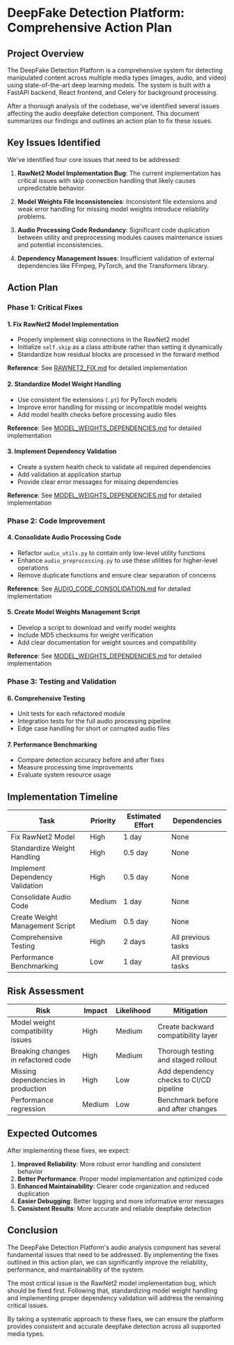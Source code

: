 # DeepFake Detection Platform: Comprehensive Action Plan

## Project Overview

The DeepFake Detection Platform is a comprehensive system for detecting manipulated content across multiple media types (images, audio, and video) using state-of-the-art deep learning models. The system is built with a FastAPI backend, React frontend, and Celery for background processing.

After a thorough analysis of the codebase, we've identified several issues affecting the audio deepfake detection component. This document summarizes our findings and outlines an action plan to fix these issues.

## Key Issues Identified

We've identified four core issues that need to be addressed:

1. **RawNet2 Model Implementation Bug**: The current implementation has critical issues with skip connection handling that likely causes unpredictable behavior.

2. **Model Weights File Inconsistencies**: Inconsistent file extensions and weak error handling for missing model weights introduce reliability problems.

3. **Audio Processing Code Redundancy**: Significant code duplication between utility and preprocessing modules causes maintenance issues and potential inconsistencies.

4. **Dependency Management Issues**: Insufficient validation of external dependencies like FFmpeg, PyTorch, and the Transformers library.

## Action Plan

### Phase 1: Critical Fixes

#### 1. Fix RawNet2 Model Implementation
* Properly implement skip connections in the RawNet2 model
* Initialize `self.skip` as a class attribute rather than setting it dynamically
* Standardize how residual blocks are processed in the forward method

**Reference**: See [RAWNET2_FIX.md](RAWNET2_FIX.md) for detailed implementation

#### 2. Standardize Model Weight Handling
* Use consistent file extensions (`.pt`) for PyTorch models
* Improve error handling for missing or incompatible model weights
* Add model health checks before processing audio files

**Reference**: See [MODEL_WEIGHTS_DEPENDENCIES.md](MODEL_WEIGHTS_DEPENDENCIES.md) for detailed implementation

#### 3. Implement Dependency Validation
* Create a system health check to validate all required dependencies
* Add validation at application startup
* Provide clear error messages for missing dependencies

**Reference**: See [MODEL_WEIGHTS_DEPENDENCIES.md](MODEL_WEIGHTS_DEPENDENCIES.md) for detailed implementation

### Phase 2: Code Improvement

#### 4. Consolidate Audio Processing Code
* Refactor `audio_utils.py` to contain only low-level utility functions
* Enhance `audio_preprocessing.py` to use these utilities for higher-level operations
* Remove duplicate functions and ensure clear separation of concerns

**Reference**: See [AUDIO_CODE_CONSOLIDATION.md](AUDIO_CODE_CONSOLIDATION.md) for detailed implementation

#### 5. Create Model Weights Management Script
* Develop a script to download and verify model weights
* Include MD5 checksums for weight verification
* Add clear documentation for weight sources and compatibility

**Reference**: See [MODEL_WEIGHTS_DEPENDENCIES.md](MODEL_WEIGHTS_DEPENDENCIES.md) for detailed implementation

### Phase 3: Testing and Validation

#### 6. Comprehensive Testing
* Unit tests for each refactored module
* Integration tests for the full audio processing pipeline
* Edge case handling for short or corrupted audio files

#### 7. Performance Benchmarking
* Compare detection accuracy before and after fixes
* Measure processing time improvements
* Evaluate system resource usage

## Implementation Timeline

| Task | Priority | Estimated Effort | Dependencies |
|------|----------|------------------|--------------|
| Fix RawNet2 Model | High | 1 day | None |
| Standardize Weight Handling | High | 0.5 day | None |
| Implement Dependency Validation | High | 0.5 day | None |
| Consolidate Audio Code | Medium | 1 day | None |
| Create Weight Management Script | Medium | 0.5 day | None |
| Comprehensive Testing | High | 2 days | All previous tasks |
| Performance Benchmarking | Low | 1 day | All previous tasks |

## Risk Assessment

| Risk | Impact | Likelihood | Mitigation |
|------|--------|------------|------------|
| Model weight compatibility issues | High | Medium | Create backward compatibility layer |
| Breaking changes in refactored code | High | Medium | Thorough testing and staged rollout |
| Missing dependencies in production | High | Low | Add dependency checks to CI/CD pipeline |
| Performance regression | Medium | Low | Benchmark before and after changes |

## Expected Outcomes

After implementing these fixes, we expect:

1. **Improved Reliability**: More robust error handling and consistent behavior
2. **Better Performance**: Proper model implementation and optimized code
3. **Enhanced Maintainability**: Clearer code organization and reduced duplication
4. **Easier Debugging**: Better logging and more informative error messages
5. **Consistent Results**: More accurate and reliable deepfake detection

## Conclusion

The DeepFake Detection Platform's audio analysis component has several fundamental issues that need to be addressed. By implementing the fixes outlined in this action plan, we can significantly improve the reliability, performance, and maintainability of the system.

The most critical issue is the RawNet2 model implementation bug, which should be fixed first. Following that, standardizing model weight handling and implementing proper dependency validation will address the remaining critical issues.

By taking a systematic approach to these fixes, we can ensure the platform provides consistent and accurate deepfake detection across all supported media types.
